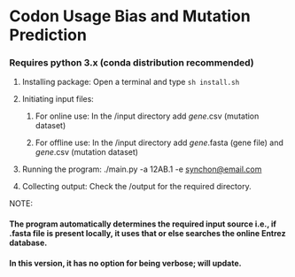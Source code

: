 # Codon Usage Bias and Mutation Prediction
### Requires python 3.x (conda distribution recommended)

1. Installing package:
	Open a terminal and type `sh install.sh`

2. Initiating input files:
    1. For online use:
	      In the /input directory add *gene*.csv (mutation dataset)

    2. For offline use:
        In the /input directory add *gene*.fasta (gene file) and *gene*.csv (mutation dataset)

3. Running the program:
	./main.py -a 12AB.1 -e synchon@email.com

4. Collecting output:
	Check the /output for the required directory.

NOTE:
#### The program automatically determines the required input source i.e., if .fasta file is present locally, it uses that or else searches the online Entrez database.
#### In this version, it has no option for being verbose; will update.
